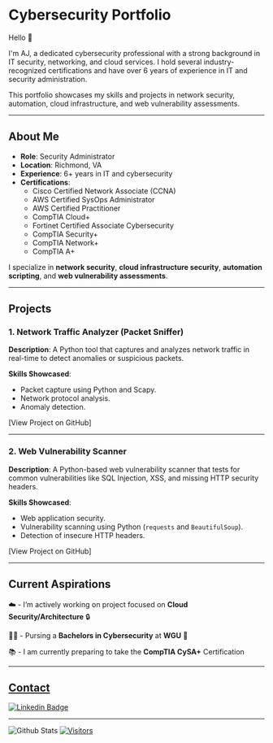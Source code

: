 # Cybersecurity Portfolio

Hello 👋

I'm AJ, a dedicated cybersecurity professional with a strong background in IT security, networking, and cloud services. I hold several industry-recognized certifications and have over 6 years of experience in IT and security administration.

This portfolio showcases my skills and projects in network security, automation, cloud infrastructure, and web vulnerability assessments.

---

## About Me
- **Role**: Security Administrator
- **Location**: Richmond, VA
- **Experience**: 6+ years in IT and cybersecurity
- **Certifications**:
  - Cisco Certified Network Associate (CCNA)
  - AWS Certified SysOps Administrator
  - AWS Certified Practitioner
  - CompTIA Cloud+
  - Fortinet Certified Associate Cybersecurity 
  - CompTIA Security+
  - CompTIA Network+
  - CompTIA A+

I specialize in **network security**, **cloud infrastructure security**, **automation scripting**, and **web vulnerability assessments**.

---

## Projects

### 1. Network Traffic Analyzer (Packet Sniffer)
**Description**: A Python tool that captures and analyzes network traffic in real-time to detect anomalies or suspicious packets.

**Skills Showcased**:
- Packet capture using Python and Scapy.
- Network protocol analysis.
- Anomaly detection.

[View Project on GitHub]

---

### 2. Web Vulnerability Scanner
**Description**: A Python-based web vulnerability scanner that tests for common vulnerabilities like SQL Injection, XSS, and missing HTTP security headers.

**Skills Showcased**:
- Web application security.
- Vulnerability scanning using Python (`requests` and `BeautifulSoup`).
- Detection of insecure HTTP headers.

[View Project on GitHub]


---

## Current Aspirations

☁️ -  I’m actively working on project focused on **Cloud Security/Architecture** 🔒


👨‍🎓 - Pursing a **Bachelors in Cybersecurity** at **WGU** 🦉


📚 - I am currently preparing to take the **CompTIA CySA+** Certification


---

## <ins>Contact</ins>

<!-- Replace the fields below with the information requested. Remember to remove the encapsulating <> characters. For spaces in names, use %20 (e.g. Broadus%20Palmer) -->


[![Linkedin Badge](https://img.shields.io/badge/-Nija%20Griffin-blue?style=flat-square&logo=Linkedin&logoColor=white&link=https://www.linkedin.com/in/nija-griffin/)](https://www.linkedin.com/in/nija-griffin/)

---

<!-- Replace the fields below with the information requested. Remember to remove the encapsulating <> characters. -->

![Github Stats](https://github-readme-stats.vercel.app/api?username=nijag&count_private=true&show_icons=true&include_all_commits=true)
[![Visitors](https://api.visitorbadge.io/api/visitors?path=nijag%2Fnijag&label=VISITORS&countColor=%23263759)](https://visitorbadge.io/status?path=nijag%2nijag)
